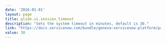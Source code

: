 ```yaml
---
date: '2016-01-01'
layout: page
title: glide.ui.session_timeout
description: "Sets the system timeout in minutes, default is 30."
link: "https://docs.servicenow.com/bundle/geneva-servicenow-platform/page/administer/user_sessions/task/t_ModifySessionTimeout.html"
value: 30
---
```

